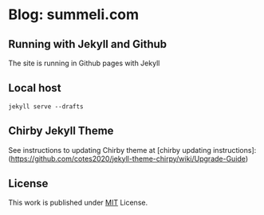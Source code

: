 # Blog: summeli.com

## Running with Jekyll and Github

The site is running in Github pages with Jekyll

## Local host

```
jekyll serve --drafts
```

## Chirby Jekyll Theme

See instructions to updating Chirby theme at
[chirby updating instructions]: (https://github.com/cotes2020/jekyll-theme-chirpy/wiki/Upgrade-Guide)

## License

This work is published under [MIT][mit] License.

[gem]: https://rubygems.org/gems/jekyll-theme-chirpy
[chirpy]: https://github.com/cotes2020/jekyll-theme-chirpy/
[use-template]: https://github.com/cotes2020/chirpy-starter/generate
[CD]: https://en.wikipedia.org/wiki/Continuous_deployment
[mit]: https://github.com/cotes2020/chirpy-starter/blob/master/LICENSE

